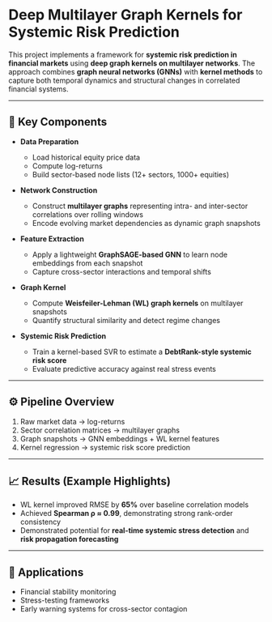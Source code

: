 # Deep Multilayer Graph Kernels for Systemic Risk Prediction  

This project implements a framework for **systemic risk prediction in financial markets** using **deep graph kernels on multilayer networks**. The approach combines **graph neural networks (GNNs)** with **kernel methods** to capture both temporal dynamics and structural changes in correlated financial systems.  

---

## 🔑 Key Components  

- **Data Preparation**  
  - Load historical equity price data  
  - Compute log-returns  
  - Build sector-based node lists (12+ sectors, 1000+ equities)  

- **Network Construction**  
  - Construct **multilayer graphs** representing intra- and inter-sector correlations over rolling windows  
  - Encode evolving market dependencies as dynamic graph snapshots  

- **Feature Extraction**  
  - Apply a lightweight **GraphSAGE-based GNN** to learn node embeddings from each snapshot  
  - Capture cross-sector interactions and temporal shifts  

- **Graph Kernel**  
  - Compute **Weisfeiler-Lehman (WL) graph kernels** on multilayer snapshots  
  - Quantify structural similarity and detect regime changes  

- **Systemic Risk Prediction**  
  - Train a kernel-based SVR to estimate a **DebtRank-style systemic risk score**  
  - Evaluate predictive accuracy against real stress events  

---

## ⚙️ Pipeline Overview  

1. Raw market data → log-returns  
2. Sector correlation matrices → multilayer graphs  
3. Graph snapshots → GNN embeddings + WL kernel features  
4. Kernel regression → systemic risk score prediction  

---

## 📈 Results (Example Highlights)  

- WL kernel improved RMSE by **65%** over baseline correlation models  
- Achieved **Spearman ρ ≈ 0.99**, demonstrating strong rank-order consistency  
- Demonstrated potential for **real-time systemic stress detection** and **risk propagation forecasting**  

---


## 📂 Applications  

- Financial stability monitoring  
- Stress-testing frameworks  
- Early warning systems for cross-sector contagion  
